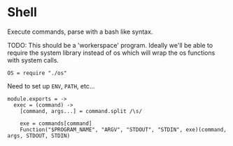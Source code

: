 Shell
=====

Execute commands, parse with a bash like syntax.

TODO: This should be a 'workerspace' program. Ideally we'll be able to require
the system library instead of os which will wrap the os functions with system 
calls.

    OS = require "./os"

Need to set up `ENV`, `PATH`, etc...

    module.exports = ->
      exec = (command) ->
        [command, args...] = command.split /\s/

        exe = commands[command]
        Function("$PROGRAM_NAME", "ARGV", "STDOUT", "STDIN", exe)(command, args, STDOUT, STDIN)
